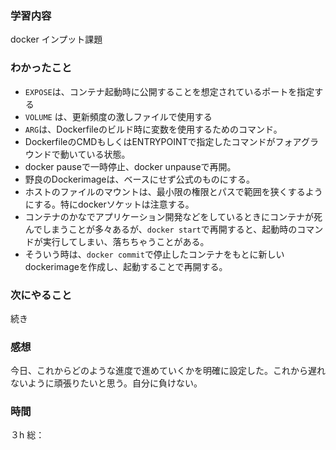 ### 学習内容
docker インプット課題
### わかったこと
- `EXPOSE`は、コンテナ起動時に公開することを想定されているポートを指定する
- `VOLUME` は、更新頻度の激しファイルで使用する
- `ARG`は、Dockerfileのビルド時に変数を使用するためのコマンド。
- DockerfileのCMDもしくはENTRYPOINTで指定したコマンドがフォアグラウンドで動いている状態。
- docker pauseで一時停止、docker unpauseで再開。
- 野良のDockerimageは、ベースにせず公式のものにする。
- ホストのファイルのマウントは、最小限の権限とパスで範囲を狭くするようにする。特にdockerソケットは注意する。
- コンテナのかなでアプリケーション開発などをしているときにコンテナが死んでしまうことが多々あるが、`docker start`で再開すると、起動時のコマンドが実行してしまい、落ちちゃうことがある。
- そういう時は、`docker commit`で停止したコンテナをもとに新しいdockerimageを作成し、起動することで再開する。
### 次にやること
続き
### 感想
今日、これからどのような進度で進めていくかを明確に設定した。これから遅れないように頑張りたいと思う。自分に負けない。
### 時間
３h
総：
